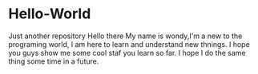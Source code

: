 # Hello-World
Just another repository
Hello there
  My name is wondy,I'm a new to the programing world, I am here to learn and understand new thnings. I hope you guys show me some cool staf you learn so far. I hope I do the same thing some time in a future.
